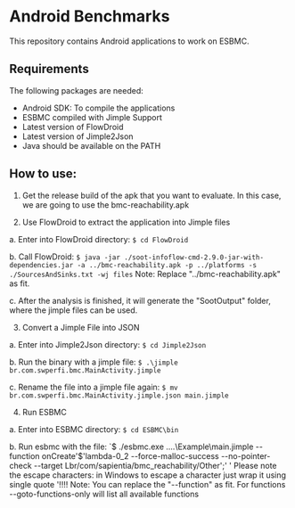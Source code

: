 # Android Benchmarks

This repository contains Android applications to work on ESBMC.

## Requirements

The following packages are needed:

- Android SDK: To compile the applications
- ESBMC compiled with Jimple Support
- Latest version of FlowDroid
- Latest version of Jimple2Json
- Java should be available on the PATH

## How to use:

1. Get the release build of the apk that you want to evaluate. In this case, we are going
     to use the bmc-reachability.apk

2. Use FlowDroid to extract the application into Jimple files

  a. Enter into FlowDroid directory: `$ cd FlowDroid`
  
  b. Call FlowDroid: `$ java -jar ./soot-infoflow-cmd-2.9.0-jar-with-dependencies.jar -a ../bmc-reachability.apk -p ../platforms -s ./SourcesAndSinks.txt -wj files`
     Note: Replace "../bmc-reachability.apk" as fit.
  
  c. After the analysis is finished, it will generate the "SootOutput" folder, where the jimple files can be used.


3. Convert a Jimple File into JSON
  
  a. Enter into Jimple2Json directory: `$ cd Jimple2Json`
  
  b. Run the binary with a jimple file: `$ .\jimple br.com.swperfi.bmc.MainActivity.jimple`
  
  c. Rename the file into a jimple file again: `$ mv br.com.swperfi.bmc.MainActivity.jimple.json main.jimple`

4. Run ESBMC
  
  a. Enter into ESBMC directory: `$ cd ESBMC\bin`
  
  b. Run esbmc with the file: `$ ./esbmc.exe ..\..\Example\main.jimple --function onCreate'$'lambda-0_2 --force-malloc-success --no-pointer-check --target Lbr/com/sapientia/bmc_reachability/Other';' '
     Please note the escape characters: in Windows to escape a character just wrap it using single quote '!!!!
	 Note: You can replace the "--function" as fit. For functions --goto-functions-only will list all available functions
  

